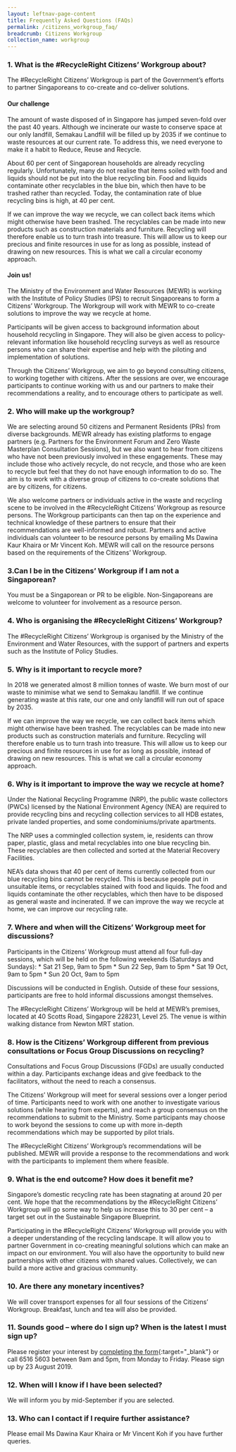 ```yaml
---
layout: leftnav-page-content
title: Frequently Asked Questions (FAQs)
permalink: /citizens_workgroup_faq/
breadcrumb: Citizens Workgroup
collection_name: workgroup
---
```


### 1. What is the #RecycleRight Citizens’ Workgroup about?
	
The #RecycleRight Citizens’ Workgroup is part of the Government’s efforts to partner Singaporeans to co-create and co-deliver solutions. 

#### Our challenge

The amount of waste disposed of in Singapore has jumped seven-fold over the past 40 years. Although we incinerate our waste to conserve space at our only landfill, Semakau Landfill will be filled up by 2035 if we continue to waste resources at our current rate. To address this, we need everyone to make it a habit to Reduce, Reuse and Recycle.

About 60 per cent of Singaporean households are already recycling regularly. Unfortunately, many do not realise that items soiled with food and liquids should not be put into the blue recycling bin. Food and liquids contaminate other recyclables in the blue bin, which then have to be trashed rather than recycled. Today, the contamination rate of blue recycling bins is high, at 40 per cent. 

If we can improve the way we recycle, we can collect back items which might otherwise have been trashed. The recyclables can be made into new products such as construction materials and furniture. Recycling will therefore enable us to turn trash into treasure. This will allow us to keep our precious and finite resources in use for as long as possible, instead of drawing on new resources. This is what we call a circular economy approach. 

#### Join us!

The Ministry of the Environment and Water Resources (MEWR) is working with the Institute of Policy Studies (IPS) to recruit Singaporeans to form a Citizens’ Workgroup. The Workgroup will work with MEWR to co-create solutions to improve the way we recycle at home.  

Participants will be given access to background information about household recycling in Singapore. They will also be given access to policy-relevant information like household recycling surveys as well as resource persons who can share their expertise and help with the piloting and implementation of solutions. 

Through the Citizens’ Workgroup, we aim to go beyond consulting citizens, to working together with citizens. After the sessions are over, we encourage participants to continue working with us and our partners to make their recommendations a reality, and to encourage others to participate as well. 

### 2. Who will make up the workgroup?
	
We are selecting around 50 citizens and Permanent Residents (PRs) from diverse backgrounds. MEWR already has existing platforms to engage partners (e.g. Partners for the Environment Forum and Zero Waste Masterplan Consultation Sessions), but we also want to hear from citizens who have not been previously involved in these engagements. These may include those who actively recycle, do not recycle, and those who are keen to recycle but feel that they do not have enough information to do so. The aim is to work with a diverse group of citizens to co-create solutions that are by citizens, for citizens. 

We also welcome partners or individuals active in the waste and recycling 	scene to be involved in the #RecycleRight Citizens’ Workgroup as resource persons. The Workgroup participants can then tap on the experience and technical knowledge of these partners to ensure that their recommendations are well-informed and robust. Partners and active individuals can volunteer to be resource persons by emailing Ms Dawina Kaur Khaira or Mr Vincent Koh. MEWR will call on the resource persons based on the requirements of the Citizens’ Workgroup.
	
### 3.Can I be in the Citizens’ Workgroup if I am not a Singaporean?
	
You must be a Singaporean or PR to be eligible. Non-Singaporeans are welcome to volunteer for involvement as a resource person. 

### 4. Who is organising the #RecycleRight Citizens’ Workgroup?

The #RecycleRight Citizens’ Workgroup is organised by the Ministry of the Environment and Water Resources, with the support of partners and experts such as the Institute of Policy Studies. 

### 5. Why is it important to recycle more? 

In 2018 we generated almost 8 million tonnes of waste. We burn most of our waste to minimise what we send to Semakau landfill. If we continue generating waste at this rate, our one and only landfill will run out of space by 2035. 

If we can improve the way we recycle, we can collect back items which might otherwise have been trashed. The recyclables can be made into new products such as construction materials and furniture. Recycling will therefore enable us to turn trash into treasure. This will allow us to keep our precious and finite resources in use for as long as possible, instead of drawing on new resources. This is what we call a circular economy approach.

### 6. Why is it important to improve the way we recycle at home? 

Under the National Recycling Programme (NRP), the public waste collectors (PWCs) licensed by the National Environment Agency (NEA) are required to provide recycling bins and recycling collection services to all HDB estates, private landed properties, and some condominiums/private apartments. 

The NRP uses a commingled collection system, ie, residents can throw paper, plastic, glass and metal recyclables into one blue recycling bin. These recyclables are then collected and sorted at the Material Recovery Facilities. 

NEA’s data shows that 40 per cent of items currently collected from our blue recycling bins cannot be recycled. This is because people put in unsuitable items, or recyclables stained with food and liquids. The food and liquids contaminate the other recyclables, which then have to be disposed as general waste and incinerated. If we can improve the way we recycle at home, we can improve our recycling rate.

### 7.	Where and when will the Citizens’ Workgroup meet for discussions?
	
Participants in the Citizens’ Workgroup must attend all four full-day sessions, which will be held on the following weekends (Saturdays and Sundays): 
	* Sat 21 Sep, 9am to 5pm
	* Sun 22 Sep, 9am to 5pm
	* Sat 19 Oct, 9am to 5pm
	* Sun 20 Oct, 9am to 5pm

Discussions will be conducted in English. Outside of these four sessions, participants are free to hold informal discussions amongst themselves. 

The #RecycleRight Citizens’ Workgroup will be held at MEWR’s premises, located at 40 Scotts Road, Singapore 228231, Level 25. The venue is within walking distance from Newton MRT station. 

### 8. How is the Citizens’ Workgroup different from previous consultations or Focus Group Discussions on recycling?	
	
Consultations and Focus Group Discussions (FGDs) are usually conducted within a day. Participants exchange ideas and give feedback to the facilitators, without the need to reach a consensus. 

The Citizens’ Workgroup will meet for several sessions over a longer period of time. Participants need to work with one another to investigate various solutions (while hearing from experts), and reach a group consensus on the recommendations to submit to the Ministry. Some participants may choose to work beyond the sessions to come up with more in-depth recommendations which may be supported by pilot trials.

The #RecycleRight Citizens’ Workgroup’s recommendations will be published.  MEWR will provide a response to the recommendations and work with the participants to implement them where feasible.	

### 9. What is the end outcome? How does it benefit me?
	
Singapore’s domestic recycling rate has been stagnating at around 20 per cent. We hope that the recommendations by the #RecycleRight Citizens’ Workgroup will go some way to help us increase this to 30 per cent – a target set out in the Sustainable Singapore Blueprint.

Participating in the #RecycleRight Citizens’ Workgroup will provide you with a deeper understanding of the recycling landscape. It will allow you to partner Government in co-creating meaningful solutions which can make an impact on our environment. You will also have the opportunity to build new partnerships with other citizens with shared values. Collectively, we can build a more active and gracious community.

### 10.	Are there any monetary incentives?
	
We will cover transport expenses for all four sessions of the Citizens’ Workgroup. Breakfast, lunch and tea will also be provided.

### 11.	Sounds good – where do I sign up? When is the latest I must sign up?

Please register your interest by [completing the form](https://form.gov.sg/#!/5d2d7606690755001137ba56){:target="_blank"} or call 6516 5603 between 9am and 5pm, from Monday to Friday. Please sign up by 23 August 2019.

### 12.	When will I know if I have been selected?

We will inform you by mid-September if you are selected.

### 13.	Who can I contact if I require further assistance?

Please email Ms Dawina Kaur Khaira or Mr Vincent Koh if you have further queries.
